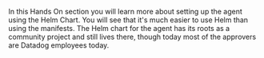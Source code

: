 In this Hands On section you will learn more about setting up the agent using the Helm Chart. You will see that it's much easier to use Helm than using the manifests. The Helm chart for the agent has its roots as a community project and still lives there, though today most of the approvers are Datadog employees today. 